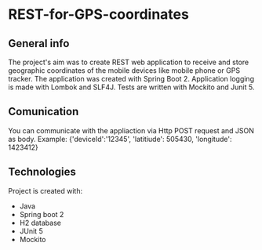 # REST-for-GPS-coordinates
 
## General info
The project's aim was to create REST web application to receive and store geographic coordinates of the mobile devices like mobile phone or GPS tracker.
The application was created with Spring Boot 2. Application logging is made with Lombok and SLF4J. Tests are written with Mockito and Junit 5. 

## Comunication
You can communicate with the appliaction via Http POST request and JSON as body. 
Example: {'deviceId':'12345', 'latitiude': 505430, 'longitude': 1423412}

## Technologies
Project is created with:
* Java
* Spring boot 2
* H2 database
* JUnit 5
* Mockito
